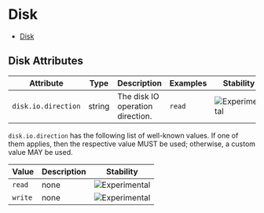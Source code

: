 <!--- Hugo front matter used to generate the website version of this page:
--->

# Disk

- [Disk](#disk)

## Disk Attributes

| Attribute           | Type   | Description                      | Examples | Stability                                                        |
| ------------------- | ------ | -------------------------------- | -------- | ---------------------------------------------------------------- |
| `disk.io.direction` | string | The disk IO operation direction. | `read`   | ![Experimental](https://img.shields.io/badge/-experimental-blue) |

`disk.io.direction` has the following list of well-known values. If one of them applies, then the respective value MUST be used; otherwise, a custom value MAY be used.

| Value   | Description | Stability                                                        |
| ------- | ----------- | ---------------------------------------------------------------- |
| `read`  | none        | ![Experimental](https://img.shields.io/badge/-experimental-blue) |
| `write` | none        | ![Experimental](https://img.shields.io/badge/-experimental-blue) |
